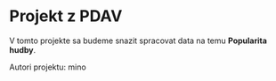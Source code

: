 # Projekt z PDAV

V tomto projekte sa budeme snazit spracovat data na temu **Popularita hudby**.

Autori projektu:
mino